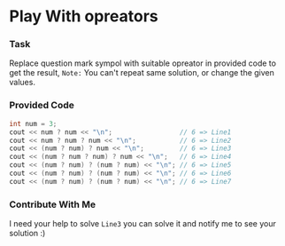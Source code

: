 # Play With opreators

### Task 

Replace question mark sympol with suitable opreator in provided code to get the result, `Note:` You can't repeat same solution, or change the given values.

### Provided Code

```cpp
int num = 3;
cout << num ? num << "\n";                 // 6 => Line1
cout << num ? num ? num << "\n";           // 6 => Line2
cout << (num ? num) ? num << "\n";         // 6 => Line3
cout << (num ? num ? num) ? num << "\n";   // 6 => Line4
cout << (num ? num) ? (num ? num) << "\n"; // 6 => Line5
cout << (num ? num) ? (num ? num) << "\n"; // 6 => Line6
cout << (num ? num) ? (num ? num) << "\n"; // 6 => Line7
```

### Contribute With Me

I need your help to solve `Line3` you can solve it and notify me to see your solution :) 
